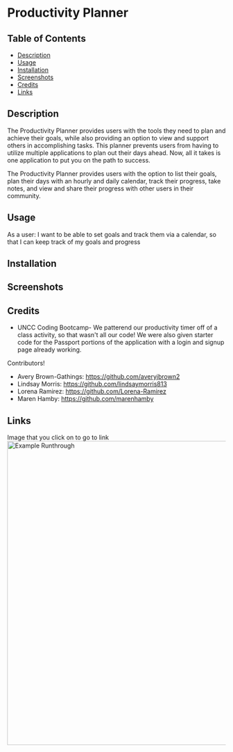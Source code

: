 # Productivity Planner

## Table of Contents
* [Description](#description)
* [Usage](#usage)
* [Installation](#installation)
* [Screenshots](#screenshots)
* [Credits](#credits)
* [Links](#links)

## Description
The Productivity Planner provides users with the tools they need to plan and achieve their goals, while also providing an option to view and support others in accomplishing tasks. This planner prevents users from having to utilize multiple applications to plan out their days ahead. Now, all it takes is one application to put you on the path to success.

The Productivity Planner provides users with the option to list their goals, plan their days with an hourly and daily calendar, track their progress, take notes, and view and share their progress with other users in their community. 

## Usage
As a user:
I want to be able to set goals and track them via a calendar, so that I can keep track of my goals and progress


## Installation


## Screenshots


## Credits
* UNCC Coding Bootcamp- We patterend our productivity timer off of a class activity, so that wasn't all our code! We were also given starter code for the Passport portions of the application with a login and signup page already working.

Contributors!
* Avery Brown-Gathings: https://github.com/averyjbrown2
* Lindsay Morris: https://github.com/lindsaymorris813
* Lorena Ramirez: https://github.com/Lorena-Ramirez
* Maren Hamby: https://github.com/marenhamby

## Links






Image that you click on to go to link
<a href="https://drive.google.com/file/d/1aFBP2p_bAm4eYNDpt5uB1Nf9WqG_1T4A/preview
" target="_blank"><img src="./assets/terminal_screenshot.PNG" 
alt="Example Runthrough" width="700"/></a>